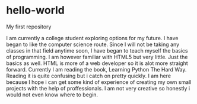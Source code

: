 # hello-world
My first repository

I am currently a college student exploring options for my future. 
I have began to like the computer science route.
Since I will not be taking any classes in that field anytime soon, 
I have began to teach myself the basics of programming.
I am however familiar with HTML5 but very little. Just the basics as well.
HTML is more of a web developer so it is alot more straight forward.
Currently I am reading the book, Learning Python The Hard Way.
Reading it is quite confusing but i catch on pretty quickly. 
I am here because I hope i can get some kind of experience of creating
my own small projects with the help of proffessionals. I am not very
creative so honestly i would not even know where to begin. 
